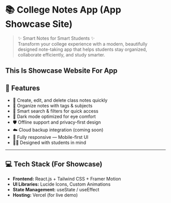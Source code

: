 # 📚 College Notes App (App Showcase Site)

> ✨ Smart Notes for Smart Students ✨  
Transform your college experience with a modern, beautifully designed note-taking app that helps students stay organized, collaborate efficiently, and study smarter.

## This Is Showcase Website For App

## 🧠 Features

- 📒 Create, edit, and delete class notes quickly
- 📂 Organize notes with tags & subjects
- 🧠 Smart search & filters for quick access
- 🌙 Dark mode optimized for eye comfort
- 🛡️ Offline support and privacy-first design
- ☁️ Cloud backup integration (coming soon)
- 📱 Fully responsive — Mobile-first UI
- 🧑‍🎓 Designed with students in mind

---

## 💻 Tech Stack (For Showcase)

- **Frontend:** React.js + Tailwind CSS + Framer Motion
- **UI Libraries:** Lucide Icons, Custom Animations
- **State Management:** useState / useEffect
- **Hosting:** Vercel (for live demo)

